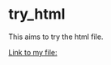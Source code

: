 # try_html

This aims to try the html file.

[Link to my file:](https://github.com/krieya/try_html/blob/master/new_report.html)
